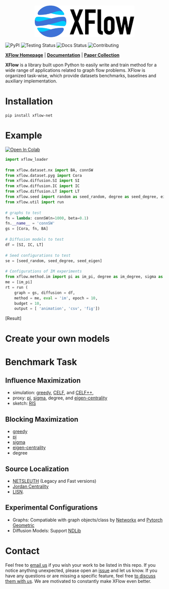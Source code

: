 
<p align="center">
  <img height="100" src="logo.png" />
</p>



![PyPI](https://badgen.net/badge/pypi/0.0.10/green?icon=pypi)
![Testing Status](https://badgen.net/badge/testing/passing/green?icon=github)
![Docs Status](https://badgen.net/badge/docs/passing/green?icon=)
![Contributing](https://badgen.net/badge/contributions/welcome/green?icon=github)

**[XFlow Homepage](https://xflow.network)** | **[Documentation](https://xflow.network/docs)** | **[Paper Collection](https://github.com/aquastar/awesome-network-flow)** 

**XFlow** is a library built upon Python to easily write and train method for a wide range of applications related to graph flow problems. XFlow is organized task-wise, which provide datasets benchmarks, baselines and auxiliary implementation.

[comment]: <> (add icons https://css-tricks.com/adding-custom-github-badges-to-your-repo/)




# Installation

```
pip install xflow-net
```

# Example

[![Open In Colab](https://colab.research.google.com/assets/colab-badge.svg)](https://colab.research.google.com/drive/1N0gFLSOl1r4h0tvqzStssEZSnmNMvoHc?usp=sharing&pli=1#scrollTo=iXN5BYm4sh4T)

```python
import xflow_loader

from xflow.dataset.nx import BA, connSW
from xflow.dataset.pyg import Cora
from xflow.diffusion.SI import SI
from xflow.diffusion.IC import IC
from xflow.diffusion.LT import LT
from xflow.seed import random as seed_random, degree as seed_degree, eigen as seed_eigen
from xflow.util import run

# graphs to test
fn = lambda: connSW(n=1000, beta=0.1)
fn.__name__ = 'connSW'
gs = [Cora, fn, BA]

# Diffusion models to test
df = [SI, IC, LT]

# Seed configurations to test
se = [seed_random, seed_degree, seed_eigen]

# Configurations of IM experiments
from xflow.method.im import pi as im_pi, degree as im_degree, sigma as im_sigma, celfpp as im_celfpp, greedy as im_greedy
me = [im_pi]
rt = run (
    graph = gs, diffusion = df,
    method = me, eval = 'im', epoch = 10, 
    budget = 10, 
    output = [ 'animation', 'csv', 'fig'])
```

[Result]

# Create your own models



# Benchmark Task

## Influence Maximization
- simulation: [greedy](https://dl.acm.org/doi/10.1145/956750.956769), [CELF](https://dl.acm.org/doi/abs/10.1145/1281192.1281239), and [CELF++](https://dl.acm.org/doi/10.1145/1963192.1963217), 
- proxy: [pi](https://ojs.aaai.org/index.php/AAAI/article/view/21694), [sigma](https://ieeexplore.ieee.org/document/8661648), degree, and [eigen-centrality](https://en.wikipedia.org/wiki/Eigenvector_centrality)
- sketch: [RIS](https://epubs.siam.org/doi/abs/10.1137/1.9781611973402.70)
<!-- - , [SKIM](https://dl.acm.org/doi/10.1145/2661829.2662077), [IMM](https://dl.acm.org/doi/10.1145/2723372.2723734)  -->
       
## Blocking Maximization
- [greedy](https://dl.acm.org/doi/10.1145/956750.956769)
- [pi](https://ojs.aaai.org/index.php/AAAI/article/view/21694)
- [sigma](https://ieeexplore.ieee.org/document/8661648)
- [eigen-centrality](https://en.wikipedia.org/wiki/Eigenvector_centrality)
- degree
  
## Source Localization
- [NETSLEUTH](https://ieeexplore.ieee.org/document/6413787) (Legacy and Fast versions)
- [Jordan Centrality](https://ieeexplore.ieee.org/stamp/stamp.jsp?arnumber=7913632)
- [LISN](https://ieeexplore.ieee.org/stamp/stamp.jsp?arnumber=8697898).

## Experimental Configurations
- Graphs: Compatiable with graph objects/class by [Networkx](https://networkx.org/) and [Pytorch Geometric](https://pytorch-geometric.readthedocs.io/en/latest/)
- Diffusion Models: Support [NDLib](https://ndlib.readthedocs.io/en/latest/)

# Contact
Feel free to [email us](mailto:zchen@cse.msstate.edu) if you wish your work to be listed in this repo.
If you notice anything unexpected, please open an [issue](XXX) and let us know.
If you have any questions or are missing a specific feature, feel free [to discuss them with us](XXX).
We are motivated to constantly make XFlow even better.




